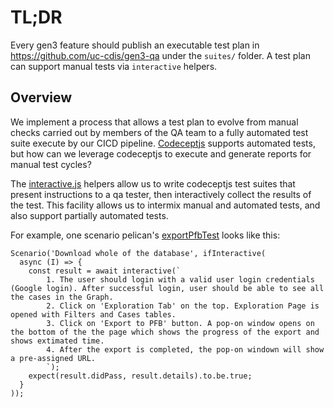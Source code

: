 # TL;DR

Every gen3 feature should publish an executable test plan in https://github.com/uc-cdis/gen3-qa
under the `suites/` folder.
A test plan can support manual tests via `interactive` helpers.

## Overview

We implement a process that allows a test plan to evolve from manual checks carried out by members of the QA team to a fully automated test suite execute by our CICD pipeline.  [Codeceptjs](https://codecept.io) supports automated tests, but how can we leverage codeceptjs to execute and generate reports for manual test cycles?

The [interactive.js](../utils/interactive.js) helpers allow us to write codeceptjs test suites that present instructions to a qa tester, then interactively collect the results of the test.  This facility allows us to intermix manual and automated tests, and also support partially automated tests.

For example, one scenario pelican's [exportPfbTest](../suites/pelican/exportPfbTest.js) looks like this:

```
Scenario('Download whole of the database', ifInteractive(
  async (I) => {
    const result = await interactive(`
        1. The user should login with a valid user login credentials (Google login). After successful login, user should be able to see all the cases in the Graph.
        2. Click on 'Exploration Tab' on the top. Exploration Page is opened with Filters and Cases tables.
        3. Click on 'Export to PFB' button. A pop-on window opens on the bottom of the the page which shows the progress of the export and shows extimated time.
        4. After the export is completed, the pop-on windown will show a pre-assigned URL.
        `);
    expect(result.didPass, result.details).to.be.true;
  }
));
```
